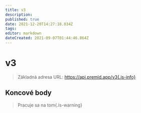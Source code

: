 ```yaml
---
title: v3
description:
published: true
date: 2021-12-20T14:27:18.034Z
tags:
editor: markdown
dateCreated: 2021-09-07T01:44:46.864Z
---
```


# v3

> Základná adresa URL: https://api.premid.app/v3{.is-info}


## Koncové body
> Pracuje sa na tom{.is-warning}
